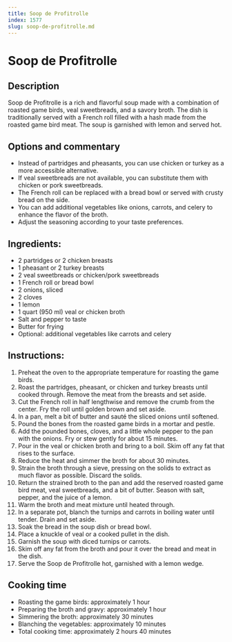 ```yaml
---
title: Soop de Profitrolle
index: 1577
slug: soop-de-profitrolle.md
---
```


# Soop de Profitrolle

## Description
Soop de Profitrolle is a rich and flavorful soup made with a combination of roasted game birds, veal sweetbreads, and a savory broth. The dish is traditionally served with a French roll filled with a hash made from the roasted game bird meat. The soup is garnished with lemon and served hot.

## Options and commentary
- Instead of partridges and pheasants, you can use chicken or turkey as a more accessible alternative.
- If veal sweetbreads are not available, you can substitute them with chicken or pork sweetbreads.
- The French roll can be replaced with a bread bowl or served with crusty bread on the side.
- You can add additional vegetables like onions, carrots, and celery to enhance the flavor of the broth.
- Adjust the seasoning according to your taste preferences.

## Ingredients:
- 2 partridges or 2 chicken breasts
- 1 pheasant or 2 turkey breasts
- 2 veal sweetbreads or chicken/pork sweetbreads
- 1 French roll or bread bowl
- 2 onions, sliced
- 2 cloves
- 1 lemon
- 1 quart (950 ml) veal or chicken broth
- Salt and pepper to taste
- Butter for frying
- Optional: additional vegetables like carrots and celery

## Instructions:
1. Preheat the oven to the appropriate temperature for roasting the game birds.
2. Roast the partridges, pheasant, or chicken and turkey breasts until cooked through. Remove the meat from the breasts and set aside.
3. Cut the French roll in half lengthwise and remove the crumb from the center. Fry the roll until golden brown and set aside.
4. In a pan, melt a bit of butter and sauté the sliced onions until softened.
5. Pound the bones from the roasted game birds in a mortar and pestle.
6. Add the pounded bones, cloves, and a little whole pepper to the pan with the onions. Fry or stew gently for about 15 minutes.
7. Pour in the veal or chicken broth and bring to a boil. Skim off any fat that rises to the surface.
8. Reduce the heat and simmer the broth for about 30 minutes.
9. Strain the broth through a sieve, pressing on the solids to extract as much flavor as possible. Discard the solids.
10. Return the strained broth to the pan and add the reserved roasted game bird meat, veal sweetbreads, and a bit of butter. Season with salt, pepper, and the juice of a lemon.
11. Warm the broth and meat mixture until heated through.
12. In a separate pot, blanch the turnips and carrots in boiling water until tender. Drain and set aside.
13. Soak the bread in the soup dish or bread bowl.
14. Place a knuckle of veal or a cooked pullet in the dish.
15. Garnish the soup with diced turnips or carrots.
16. Skim off any fat from the broth and pour it over the bread and meat in the dish.
17. Serve the Soop de Profitrolle hot, garnished with a lemon wedge.

## Cooking time
- Roasting the game birds: approximately 1 hour
- Preparing the broth and gravy: approximately 1 hour
- Simmering the broth: approximately 30 minutes
- Blanching the vegetables: approximately 10 minutes
- Total cooking time: approximately 2 hours 40 minutes